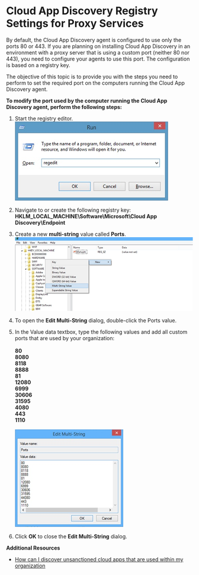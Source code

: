 <properties 
	pageTitle="Cloud App Discovery Registry Settings for Proxy Services" 
	description="The objective of this topic is to provide you with the steps you need to perform to set the required port on the computers running the Cloud App Discovery agent." 
	services="active-directory" 
	documentationCenter="" 
	authors="markusvi" 
	manager="swadhwa" 
	editor="lisatoft"/>

<tags 
	ms.service="active-directory" 
	ms.workload="identity" 
	ms.tgt_pltfrm="na" 
	ms.devlang="na" 
	ms.topic="article" 
	ms.date="07/23/2015" 
	ms.author="markusvi"/>

# Cloud App Discovery Registry Settings for Proxy Services

By default, the Cloud App Discovery agent is configured to use only the ports 80 or 443. 
If you are planning on installing Cloud App Discovery in an environment with a proxy server that is using a custom port (neither 80 nor 443), you need to configure your agents to use this port. 
The configuration is based on a registry key.


The objective of this topic is to provide you with the steps you need to perform to set the required port on the computers running the Cloud App Discovery agent.



**To modify the port used by the computer running the Cloud App Discovery agent, perform the following steps:**


1. Start the registry editor. <br> ![Run](./media/active-directory-cloudappdiscovery-registry-settings-for-proxy-services/proxy01.png)

2. Navigate to or create the following registry key: <br> **HKLM_LOCAL_MACHINE\Software\Microsoft\Cloud App Discovery\Endpoint** 

3. Create a new **multi-string** value called **Ports**. ![New](./media/active-directory-cloudappdiscovery-registry-settings-for-proxy-services/proxy02.png)

4. To open the **Edit Multi-String** dialog, double-click the Ports value.


5. In the Value data textbox, type the following values and add all custom ports that are used by your organization: <br><br>
**80** <br>
**8080** <br>
**8118** <br>
**8888** <br>
**81** <br>
**12080** <br>
**6999** <br>
**30606** <br>
**31595** <br>
**4080** <br>
**443** <br>
**1110** <br><br>
![Edit Multi-String](./media/active-directory-cloudappdiscovery-registry-settings-for-proxy-services/proxy03.png)

6. Click **OK** to close the **Edit Multi-String** dialog.



**Additional Resources**


* [How can I discover unsanctioned cloud apps that are used within my organization](active-directory-cloudappdiscovery-whatis.md) 


